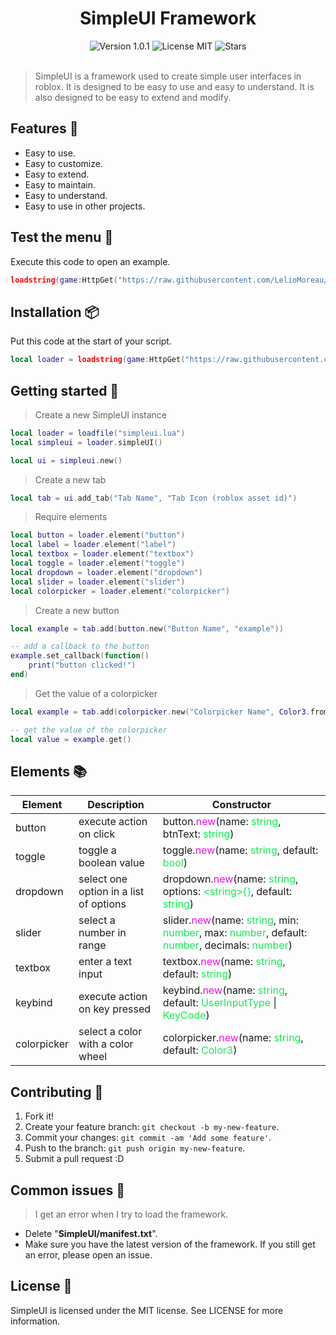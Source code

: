 
<div id="header" align="center">
    <h1 style="border-bottom: none;">SimpleUI Framework</h1>
    <img src="https://img.shields.io/badge/Version-1.0.0-blue.svg" alt="Version 1.0.1">
    <img src="https://img.shields.io/badge/License-MIT-yellow.svg" alt="License MIT">
    <img src="https://img.shields.io/github/stars/LelioMoreau/SimpleUI?color=brightgreen&label=Stars" alt="Stars">
    <br><br>
</div>

> SimpleUI is a framework used to create simple user interfaces in roblox. It is designed to be easy to use and easy to understand. It is also designed to be easy to extend and modify.

Features 🤯
--------
* Easy to use.
* Easy to customize.
* Easy to extend.
* Easy to maintain.
* Easy to understand.
* Easy to use in other projects.

Test the menu 🤔
-------------
Execute this code to open an example.
```lua
loadstring(game:HttpGet("https://raw.githubusercontent.com/LelioMoreau/SimpleUI/main/test_elements.lua"))()
```

Installation 📦
------------
Put this code at the start of your script.

```lua
local loader = loadstring(game:HttpGet("https://raw.githubusercontent.com/LelioMoreau/SimpleUI/main/simpleui.lua"))()
```

Getting started 🚀
-------------
> Create a new SimpleUI instance
```lua
local loader = loadfile("simpleui.lua")
local simpleui = loader.simpleUI()

local ui = simpleui.new()
```

> Create a new tab
```lua
local tab = ui.add_tab("Tab Name", "Tab Icon (roblox asset id)")
```

> Require elements
```lua
local button = loader.element("button")
local label = loader.element("label")
local textbox = loader.element("textbox")
local toggle = loader.element("toggle")
local dropdown = loader.element("dropdown")
local slider = loader.element("slider")
local colorpicker = loader.element("colorpicker")
```

> Create a new button
```lua
local example = tab.add(button.new("Button Name", "example"))

-- add a callback to the button
example.set_callback(function()
    print("button clicked!")
end)
```

> Get the value of a colorpicker
```lua
local example = tab.add(colorpicker.new("Colorpicker Name", Color3.fromRGB(255, 255, 255)))

-- get the value of the colorpicker
local value = example.get()
```

Elements 📚
--------
| Element | Description | Constructor |
| ------- | ----------- | ---------- |
| button | execute action on click | button.<span style="color:#eb11de">new</span>(name: <span style="color:#11eb53">string</span>, btnText: <span style="color:#11eb53">string</span>) |
| toggle | toggle a boolean value | toggle.<span style="color:#eb11de">new</span>(name: <span style="color:#11eb53">string</span>, default: <span style="color:#11eb53">bool</span>) |
| dropdown | select one option in a list of options | dropdown.<span style="color:#eb11de">new</span>(name: <span style="color:#11eb53">string</span>, options: <span style="color:#11eb53">&lt;string&gt;{}</span>, default: <span style="color:#11eb53">string</span>) |
| slider | select a number in range | slider.<span style="color:#eb11de">new</span>(name: <span style="color:#11eb53">string</span>, min: <span style="color:#11eb53">number</span>, max: <span style="color:#11eb53">number</span>, default: <span style="color:#11eb53">number</span>, decimals: <span style="color:#11eb53">number</span>) |
| textbox | enter a text input | textbox.<span style="color:#eb11de">new</span>(name: <span style="color:#11eb53">string</span>, default: <span style="color:#11eb53">string</span>) |
| keybind | execute action on key pressed | keybind.<span style="color:#eb11de">new</span>(name: <span style="color:#11eb53">string</span>, default: <span style="color:#11eb53">UserInputType</span> &#124; <span style="color:#11eb53">KeyCode</span>) |
| colorpicker | select a color with a color wheel | colorpicker.<span style="color:#eb11de">new</span>(name: <span style="color:#11eb53">string</span>, default: <span style="color:#11eb53">Color3</span>) |

Contributing 🤝
------------
1. Fork it!
2. Create your feature branch: `git checkout -b my-new-feature`.
3. Commit your changes: `git commit -am 'Add some feature'`.
4. Push to the branch: `git push origin my-new-feature`.
5. Submit a pull request :D

Common issues 🐛
-------------
> I get an error when I try to load the framework.
* Delete "**SimpleUI/manifest.txt**".
* Make sure you have the latest version of the framework. If you still get an error, please open an issue.

License 📜
-------
SimpleUI is licensed under the MIT license. See LICENSE for more information.
